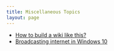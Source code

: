 ```yaml
---
title: Miscellaneous Topics
layout: page
---
```


- [How to build a wiki like this?](/misc/howTo/)
- [Broadcasting internet in Windows 10](/misc/broadcastingInternet/)